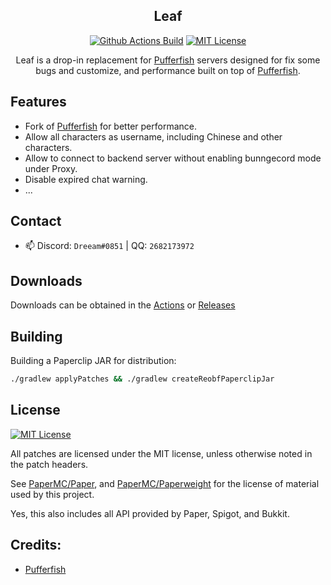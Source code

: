 <div align="center">

## Leaf

[![Github Actions Build](https://img.shields.io/github/workflow/status/Dreeam-qwq/Leaf/Build%20Leaf?style=flat-square)](https://github.com/Dreeam-qwq/Leaf/actions)
[![MIT License](https://img.shields.io/github/license/Dreeam-qwq/Leaf?style=flat-square)](LICENSE)

Leaf is a drop-in replacement for [Pufferfish](https://github.com/pufferfish-gg/Pufferfish) servers designed for fix some bugs and customize, and performance built on top of [Pufferfish](https://github.com/pufferfish-gg/Pufferfish).

</div>

## Features
- Fork of [Pufferfish](https://github.com/pufferfish-gg/Pufferfish) for better performance.
- Allow all characters as username, including Chinese and other characters.
- Allow to connect to backend server without enabling bunngecord mode under Proxy.
- Disable expired chat warning.
- ...

## Contact

- 📫 Discord: `Dreeam#0851` | QQ: `2682173972`


## Downloads

Downloads can be obtained in the [Actions](https://github.com/Dreeam-qwq/Leaf/actions) or [Releases](https://github.com/Dreeam-qwq/Leaf/releases)


## Building

Building a Paperclip JAR for distribution:

```bash
./gradlew applyPatches && ./gradlew createReobfPaperclipJar
```


## License
[![MIT License](https://img.shields.io/github/license/Dreeam-qwq/Leaf?style=flat-square)](LICENSE)

All patches are licensed under the MIT license, unless otherwise noted in the patch headers.

See [PaperMC/Paper](https://github.com/PaperMC/Paper), and [PaperMC/Paperweight](https://github.com/PaperMC/paperweight) for the license of material used by this project.

Yes, this also includes all API provided by Paper, Spigot, and Bukkit.


Credits:
-------------

- [Pufferfish](https://github.com/pufferfish-gg/Pufferfish)